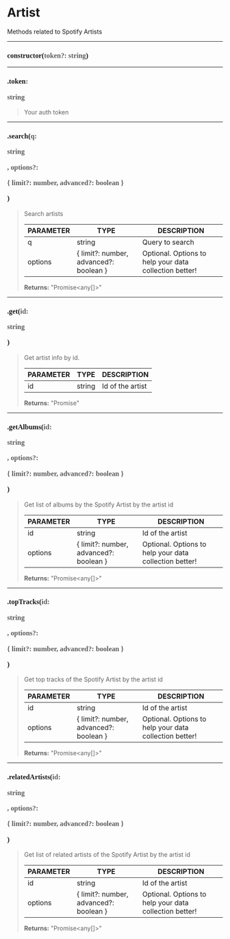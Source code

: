 # Artist

Methods related to Spotify Artists

---
<h3 style="font-family: consolas;" id="constructor">constructor(<font style="opacity: 0.7; font-weight: light;">token?: string</font>)</h3>


---
<h3 style="font-family: consolas;" id="token">.token<font style="opacity: 0.7; font-weight: light;">: <p>string</p></font></h3>

> Your auth token
> 

---
<h3 style="font-family: consolas;" id="search">.search(<font style="opacity: 0.7; font-weight: light;">q: <p>string</p>, options?: <p>{ limit?: number, advanced?: boolean }</p></font>)</h3>

> Search artists
> 
> | PARAMETER   | TYPE    | DESCRIPTION    |
> |--------|---------|----------------|
> | q | string | Query to search |
> | options | { limit?: number, advanced?: boolean } | <font style="opacity: 07;">Optional. </font>Options to help your data collection better! |
> 
> **Returns:** "Promise<any[]>"

---
<h3 style="font-family: consolas;" id="get">.get(<font style="opacity: 0.7; font-weight: light;">id: <p>string</p></font>)</h3>

> Get artist info by id.
> 
> | PARAMETER   | TYPE    | DESCRIPTION    |
> |--------|---------|----------------|
> | id | string | Id of the artist |
> 
> **Returns:** "Promise<any>"

---
<h3 style="font-family: consolas;" id="getalbums">.getAlbums(<font style="opacity: 0.7; font-weight: light;">id: <p>string</p>, options?: <p>{ limit?: number, advanced?: boolean }</p></font>)</h3>

> Get list of albums by the Spotify Artist by the artist id
> 
> | PARAMETER   | TYPE    | DESCRIPTION    |
> |--------|---------|----------------|
> | id | string | Id of the artist |
> | options | { limit?: number, advanced?: boolean } | <font style="opacity: 07;">Optional. </font>Options to help your data collection better! |
> 
> **Returns:** "Promise<any[]>"

---
<h3 style="font-family: consolas;" id="toptracks">.topTracks(<font style="opacity: 0.7; font-weight: light;">id: <p>string</p>, options?: <p>{ limit?: number, advanced?: boolean }</p></font>)</h3>

> Get top tracks of the Spotify Artist by the artist id
> 
> | PARAMETER   | TYPE    | DESCRIPTION    |
> |--------|---------|----------------|
> | id | string | Id of the artist |
> | options | { limit?: number, advanced?: boolean } | <font style="opacity: 07;">Optional. </font>Options to help your data collection better! |
> 
> **Returns:** "Promise<any[]>"

---
<h3 style="font-family: consolas;" id="relatedartists">.relatedArtists(<font style="opacity: 0.7; font-weight: light;">id: <p>string</p>, options?: <p>{ limit?: number, advanced?: boolean }</p></font>)</h3>

> Get list of related artists of the Spotify Artist by the artist id
> 
> | PARAMETER   | TYPE    | DESCRIPTION    |
> |--------|---------|----------------|
> | id | string | Id of the artist |
> | options | { limit?: number, advanced?: boolean } | <font style="opacity: 07;">Optional. </font>Options to help your data collection better! |
> 
> **Returns:** "Promise<any[]>"